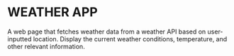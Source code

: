 # WEATHER APP

A web page that fetches weather data from a weather API based on user-inputted location. Display the current weather conditions, temperature, and other relevant information.
